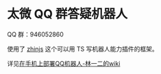 # 太微 QQ 群答疑机器人

QQ 群：946052860

使用了 [zhinjs](https://github.com/zhinjs/zhin) 这个可以用 TS 写机器人能力插件的框架。

详见[在手机上部署QQ机器人-林一二的wiki](https://onetwo.ren/wiki/#%E5%9C%A8%E6%89%8B%E6%9C%BA%E4%B8%8A%E9%83%A8%E7%BD%B2QQ%E6%9C%BA%E5%99%A8%E4%BA%BA)
